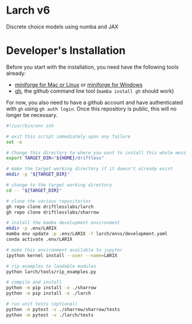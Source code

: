 # Larch v6

Discrete choice models using numba and JAX


# Developer's Installation

Before you start with the installation, you need have the following tools already:
- [miniforge for Mac or Linux](https://github.com/conda-forge/miniforge#unix-like-platforms-mac-os--linux)
  or [miniforge for Windows](https://github.com/conda-forge/miniforge/releases/latest/download/Miniforge3-Windows-x86_64.exe)
- [gh](https://cli.github.com), the github command line tool (`mamba install gh` should work)

For now, you also need to have a github account and have authenticated 
with `gh` using `gh auth login`.  Once this repository is public, this
will no longer be necessary.

```zsh
#!/usr/bin/env zsh

# exit this script immediately upon any failure
set -e

# Change this directory to where you want to install this whole mess
export TARGET_DIR="${HOME}/driftless"

# make the target working directory if it doesn't already exist
mkdir -p "${TARGET_DIR}"

# change to the target working directory
cd -- "${TARGET_DIR}"

# clone the various repositories
gh repo clone driftlesslabs/larch
gh repo clone driftlesslabs/sharrow

# install the mamba development environment
mkdir -p .env/LARIX
mamba env update -p .env/LARIX -f larch/envs/development.yaml
conda activate .env/LARIX

# make this environment available to jupyter
ipython kernel install --user --name=LARIX

# rip examples to loadable modules
python larch/tools/rip_examples.py

# compile and install 
python -m pip install -e ./sharrow
python -m pip install -e ./larch

# run unit tests (optional)
python -m pytest -v ./sharrow/sharrow/tests
python -m pytest -v ./larch/tests
```
